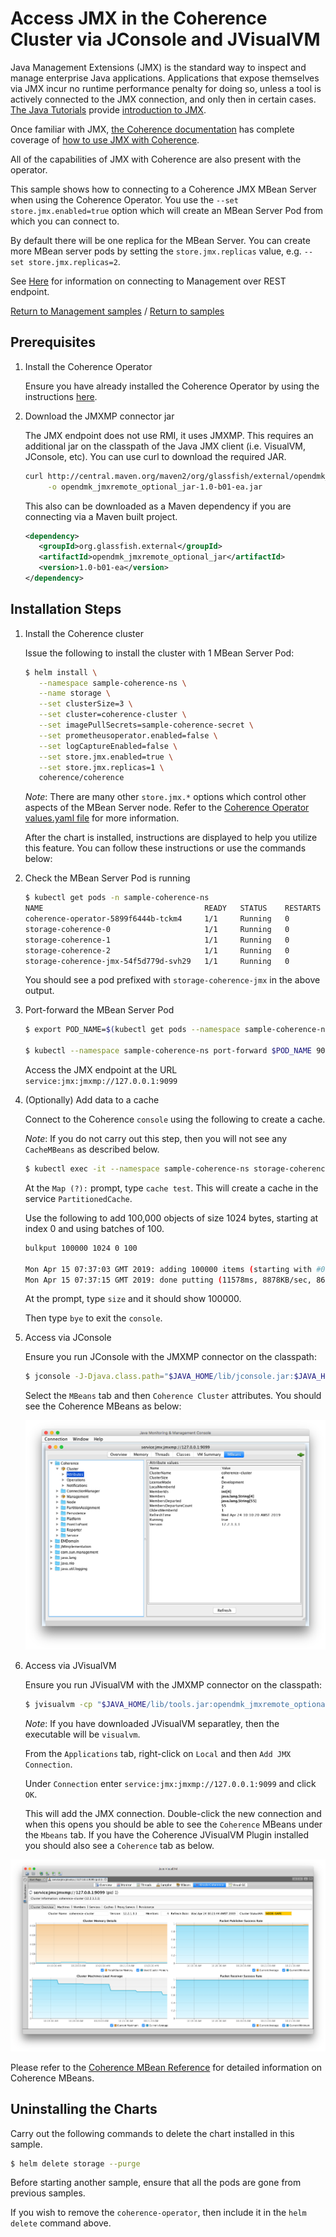 # Access JMX in the Coherence Cluster via JConsole and JVisualVM

Java Management Extensions (JMX) is the standard way to inspect and
manage enterprise Java applications.  Applications that expose
themselves via JMX incur no runtime performance penalty for doing so,
unless a tool is actively connected to the JMX connection, and only then
in certain cases.  [The Java Tutorials](https://docs.oracle.com/javase/tutorial/) provide
[introduction to JMX](https://docs.oracle.com/javase/tutorial/jmx/index.html).  

Once familiar with JMX, [the Coherence documentation](https://docs.oracle.com/middleware/12213/coherence/COHMG/toc.htm)
has complete coverage of [how to use JMX with Coherence](https://docs.oracle.com/middleware/12213/coherence/COHMG/using-jmx-manage-oracle-coherence.htm#COHMG239).

All of the capabilities of JMX with Coherence are also present with the
operator. 

This sample shows how to connecting to a Coherence JMX MBean Server when using the Coherence Operator. You use the `--set store.jmx.enabled=true`
option which will create an MBean Server Pod from which you can connect to.

By default there will be one replica for the MBean Server. You can create more MBean server pods by setting 
the `store.jmx.replicas` value, e.g. `--set store.jmx.replicas=2`.

See [Here](../../management/rest/) for information on connecting to Management over REST endpoint.

[Return to Management samples](../) / [Return to samples](../../README.md#list-of-samples)

## Prerequisites

1. Install the Coherence Operator

   Ensure you have already installed the Coherence Operator by using the instructions [here](../../../README.md#install-the-coherence-operator).

1. Download the JMXMP connector jar

   The JMX endpoint does not use RMI, it uses JMXMP. This requires an additional jar on the classpath
   of the Java JMX client (i.e. VisualVM, JConsole, etc). You can use curl to download the required JAR.

   ```bash
   curl http://central.maven.org/maven2/org/glassfish/external/opendmk_jmxremote_optional_jar/1.0-b01-ea/opendmk_jmxremote_optional_jar-1.0-b01-ea.jar \
        -o opendmk_jmxremote_optional_jar-1.0-b01-ea.jar
   ```     
  
   This also can be downloaded as a Maven dependency if you are connecting via a Maven built project.
  
   ```xml
   <dependency>
      <groupId>org.glassfish.external</groupId>
      <artifactId>opendmk_jmxremote_optional_jar</artifactId>
      <version>1.0-b01-ea</version>
   </dependency>
   ```

## Installation Steps

1. Install the Coherence cluster

   Issue the following to install the cluster with 1 MBean Server Pod:

   ```bash
   $ helm install \
      --namespace sample-coherence-ns \
      --name storage \
      --set clusterSize=3 \
      --set cluster=coherence-cluster \
      --set imagePullSecrets=sample-coherence-secret \
      --set prometheusoperator.enabled=false \
      --set logCaptureEnabled=false \
      --set store.jmx.enabled=true \
      --set store.jmx.replicas=1 \
      coherence/coherence
   ```
   
   *Note*: There are many other `store.jmx.*` options which control other aspects of the MBean Server node.
   Refer to the [Coherence Operator values.yaml file](https://github.com/oracle/coherence-operator/blob/master/operator/src/main/helm/coherence/values.yaml)
   for more information.
   
   After the chart is installed, instructions are displayed to help you utilize this feature.
   You can follow these instructions or use the commands below:
   
1. Check the MBean Server Pod is running

    ```bash
    $ kubectl get pods -n sample-coherence-ns
    NAME                                    READY   STATUS    RESTARTS   AGE
    coherence-operator-5899f6444b-tckm4     1/1     Running   0          1h
    storage-coherence-0                     1/1     Running   0          29m
    storage-coherence-1                     1/1     Running   0          28m
    storage-coherence-2                     1/1     Running   0          27m
    storage-coherence-jmx-54f5d779d-svh29   1/1     Running   0          29m
    ```   
    
    You should see a pod prefixed with `storage-coherence-jmx` in the above output.
   
1. Port-forward the MBean Server Pod   
   
   ```bash
   $ export POD_NAME=$(kubectl get pods --namespace sample-coherence-ns -l "app=coherence,release=storage,component=coherenceJMXPod" -o jsonpath="{.items[0].metadata.name}")

   $ kubectl --namespace sample-coherence-ns port-forward $POD_NAME 9099:9099
   ```
   
   Access the JMX endpoint at the URL `service:jmx:jmxmp://127.0.0.1:9099` 
   
1. (Optionally) Add data to a cache

   Connect to the Coherence `console` using the following to create a cache.
   
   *Note*: If you do not carry out this step, then you will not see any `CacheMBeans` as described below.

   ```bash
   $ kubectl exec -it --namespace sample-coherence-ns storage-coherence-0 bash /scripts/startCoherence.sh console
   ```   
   
   At the `Map (?):` prompt, type `cache test`.  This will create a cache in the service `PartitionedCache`.
   
   Use the following to add 100,000 objects of size 1024 bytes, starting at index 0 and using batches of 100.
   
   ```bash
   bulkput 100000 1024 0 100

   Mon Apr 15 07:37:03 GMT 2019: adding 100000 items (starting with #0) each 1024 bytes ...
   Mon Apr 15 07:37:15 GMT 2019: done putting (11578ms, 8878KB/sec, 8637 items/sec)
   ```
   
   At the prompt, type `size` and it should show 100000.
   
   Then type `bye` to exit the `console`.   

1. Access via JConsole
    
   Ensure you run JConsole with the JMXMP connector on the classpath:

   ```bash
   $ jconsole -J-Djava.class.path="$JAVA_HOME/lib/jconsole.jar:$JAVA_HOME/lib/tools.jar:opendmk_jmxremote_optional_jar-1.0-b01-ea.jar" service:jmx:jmxmp://127.0.0.1:9099
   ```
   
   Select the `MBeans` tab and then `Coherence Cluster` attributes. You should see the Coherence MBeans as below:
   
   ![JConsole](img/jconsole.png)
   
1. Access via JVisualVM 
   
   Ensure you run JVisualVM with the JMXMP connector on the classpath:

   ```bash
   $ jvisualvm -cp "$JAVA_HOME/lib/tools.jar:opendmk_jmxremote_optional_jar-1.0-b01-ea.jar" 
   ```
    
   *Note*: If you have downloaded JVisualVM separatley, then the executable will be `visualvm`.
   
   From the `Applications` tab, right-click on `Local` and then `Add JMX Connection`.
   
   Under `Connection` enter `service:jmx:jmxmp://127.0.0.1:9099` and click `OK`.
   
   This will add the JMX connection. Double-click the new connection and when this opens
   you should be able to see the `Coherence` MBeans under the `Mbeans` tab. If you have the Coherence
   JVisualVM Plugin installed you should also see a `Coherence` tab as below.
   
  ![JVisualVM](img/jvisualvm.png)
  
  Please refer to the [Coherence MBean Reference](https://docs.oracle.com/middleware/12213/coherence/COHMG/oracle-coherence-mbeans-reference.htm#COHMG5442)
  for detailed information on Coherence MBeans.

## Uninstalling the Charts

Carry out the following commands to delete the chart installed in this sample.

```bash
$ helm delete storage --purge
```

Before starting another sample, ensure that all the pods are gone from previous samples.

If you wish to remove the `coherence-operator`, then include it in the `helm delete` command above.
 
   
   
   
   
